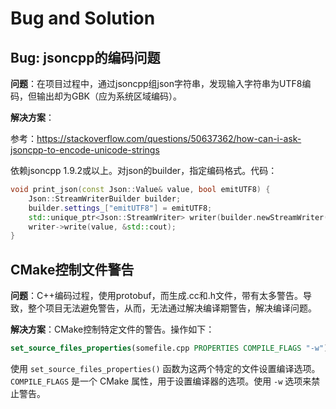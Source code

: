 # Bug and Solution

## Bug: jsoncpp的编码问题

**问题**：在项目过程中，通过jsoncpp组json字符串，发现输入字符串为UTF8编码，但输出却为GBK（应为系统区域编码）。

**解决方案**：

参考：https://stackoverflow.com/questions/50637362/how-can-i-ask-jsoncpp-to-encode-unicode-strings

依赖jsoncpp 1.9.2或以上。对json的builder，指定编码格式。代码：

```cpp
void print_json(const Json::Value& value, bool emitUTF8) {
    Json::StreamWriterBuilder builder;
    builder.settings_["emitUTF8"] = emitUTF8;
    std::unique_ptr<Json::StreamWriter> writer(builder.newStreamWriter());
    writer->write(value, &std::cout);
}
```

## CMake控制文件警告

**问题**：C++编码过程，使用protobuf，而生成.cc和.h文件，带有太多警告。导致，整个项目无法避免警告，从而，无法通过解决编译期警告，解决编译问题。

**解决方案**：CMake控制特定文件的警告。操作如下：

```cmake
set_source_files_properties(somefile.cpp PROPERTIES COMPILE_FLAGS "-w")

```

使用 `set_source_files_properties()` 函数为这两个特定的文件设置编译选项。`COMPILE_FLAGS` 是一个 CMake 属性，用于设置编译器的选项。使用 `-w` 选项来禁止警告。
